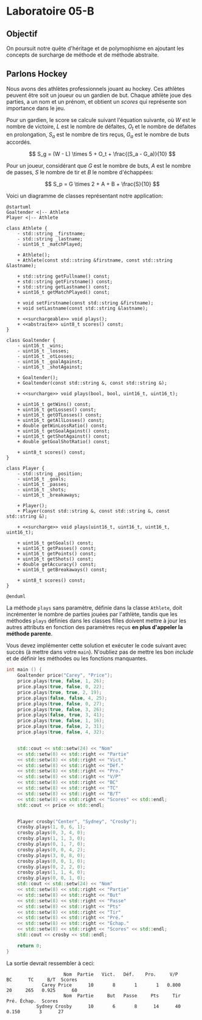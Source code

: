 # Laboratoire 05-B

## Objectif

On poursuit notre quête d'héritage et de polymophisme en ajoutant les concepts de surcharge de méthode et de méthode abstraite.

## Parlons Hockey

Nous avons des athlètes professionnels jouant au hockey. Ces athlètes peuvent être soit un joueur ou un gardien de but. Chaque athlète joue des parties, a un nom et un prénom, et obtient un *scores* qui représente son importance dans le jeu.

Pour un gardien, le score se calcule suivant l'équation suivante, où $W$ est le nombre de victoire, $L$ est le nombre de défaites, $O_t$ et le nombre de défaites en prolongation, $S_a$ est le nombre de tirs reçus, $G_a$ est le nombre de buts accordés.

$$
S_g = (W - L) \times 5 + O_t + \frac{(S_a - G_a)}{10}
$$

Pour un joueur, considérant que $G$ est le nombre de buts, $A$ est le nombre de passes, $S$ le nombre de tir et $B$ le nombre d'échappées:

$$
S_p = G \times 2 + A + B + \frac{S}{10}
$$

Voici un diagramme de classes représentant notre application:

```plantuml
@startuml
Goaltender <|-- Athlete
Player <|-- Athlete

class Athlete {
    - std::string _firstname;
    - std::string _lastname;
    - uint16_t _matchPlayed;

    + Athlete();
    + Athlete(const std::string &firstname, const std::string &lastname);

    + std::string getFullname() const;
    + std::string getFirstname() const;
    + std::string getLastname() const;
    + uint16_t getMatchPlayed() const;

    + void setFirstname(const std::string &firstname);
    + void setLastname(const std::string &lastname);

    + <<surchargeable>> void plays();
    + <<abstraite>> uint8_t scores() const;
}

class Goaltender {
    - uint16_t _wins;
    - uint16_t _losses;
    - uint16_t _otLosses;
    - uint16_t _goalAgainst;
    - uint16_t _shotAgainst;

    + Goaltender();
    + Goaltender(const std::string &, const std::string &);

    + <<surcharge>> void plays(bool, bool, uint16_t, uint16_t);

    + uint16_t getWins() const;
    + uint16_t getLosses() const;
    + uint16_t getOTLosses() const;
    + uint16_t getAllLosses() const;
    + double getWinLossRatio() const;
    + uint16_t getGoalAgainst() const;
    + uint16_t getShotAgainst() const;
    + double getGoalShotRatio() const;

    + uint8_t scores() const;
}

class Player {
    - std::string _position;
    - uint16_t _goals;
    - uint16_t _passes;
    - uint16_t _shots;
    - uint16_t _breakaways;

    + Player();
    + Player(const std::string &, const std::string &, const std::string &);

    + <<surcharge>> void plays(uint16_t, uint16_t, uint16_t, uint16_t);

    + uint16_t getGoals() const;
    + uint16_t getPasses() const;
    + uint16_t getPoints() const;
    + uint16_t getShots() const;
    + double getAccuracy() const;
    + uint16_t getBreakaways() const;

    + uint8_t scores() const;
}

@enduml
```

La méthode `plays` sans paramètre, définie dans la classe `Athlete`, doit incrémenter le nombre de parties jouées par l'athlète, tandis que les méthodes `plays` définies dans les classes filles doivent mettre à jour les autres attributs en fonction des paramètres reçus **en plus d'appeler la méthode parente**.

Vous devez implémenter cette solution et exécuter le code suivant avec succès (à mettre dans votre `main`). N'oubliez pas de mettre les bon *include* et de définir les méthodes ou les fonctions manquantes.


```cpp
int main () {
    Goaltender price("Carey", "Price");
    price.plays(true, false, 1, 26);
    price.plays(true, false, 0, 22);
    price.plays(true, true, 2, 19);
    price.plays(false, false, 4, 25);
    price.plays(true, false, 0, 27);
    price.plays(true, false, 3, 26);
    price.plays(false, true, 3, 41);
    price.plays(true, false, 1, 16);
    price.plays(true, false, 2, 31);
    price.plays(true, false, 4, 32);


    std::cout << std::setw(24) << "Nom"
    << std::setw(8) << std::right << "Partie"
    << std::setw(8) << std::right << "Vict."
    << std::setw(8) << std::right << "Déf."
    << std::setw(8) << std::right << "Pro."
    << std::setw(8) << std::right << "V/P"
    << std::setw(8) << std::right << "BC"
    << std::setw(8) << std::right << "TC"
    << std::setw(8) << std::right << "B/T"
    << std::setw(8) << std::right << "Scores" << std::endl;
    std::cout << price << std::endl;


    Player crosby("Center", "Sydney", "Crosby");
    crosby.plays(1, 0, 6, 1);
    crosby.plays(0, 3, 4, 0);
    crosby.plays(1, 1, 3, 0);
    crosby.plays(0, 1, 7, 0);
    crosby.plays(0, 0, 4, 2);
    crosby.plays(3, 0, 8, 0);
    crosby.plays(0, 0, 1, 0);
    crosby.plays(0, 2, 2, 0);
    crosby.plays(1, 1, 4, 0);
    crosby.plays(0, 0, 1, 0);
    std::cout << std::setw(24) << "Nom"
    << std::setw(8) << std::right << "Partie"
    << std::setw(8) << std::right << "But"
    << std::setw(8) << std::right << "Passe"
    << std::setw(8) << std::right << "Pts"
    << std::setw(8) << std::right << "Tir"
    << std::setw(8) << std::right << "Pré."
    << std::setw(8) << std::right << "Échap."
    << std::setw(8) << std::right << "Scores" << std::endl;
    std::cout << crosby << std::endl;

    return 0;
}
```

La sortie devrait ressembler à ceci:

```
                     Nom  Partie   Vict.   Déf.    Pro.     V/P      BC      TC     B/T  Scores
             Carey Price      10       8       1       1   0.800      20     265   0.925      60
                     Nom  Partie     But   Passe     Pts     Tir   Pré. Échap.  Scores
           Sydney Crosby      10       6       8      14      40   0.150       3      27
```
